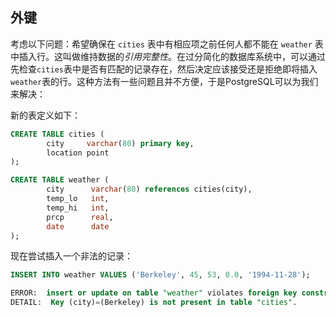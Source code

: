 ## 外键

考虑以下问题：希望确保在 `cities` 表中有相应项之前任何人都不能在 `weather` 表中插入行。这叫做维持数据的*引用完整性*。在过分简化的数据库系统中，可以通过先检查`cities`表中是否有匹配的记录存在，然后决定应该接受还是拒绝即将插入`weather`表的行。这种方法有一些问题且并不方便，于是PostgreSQL可以为我们来解决：   

新的表定义如下：

```sql
CREATE TABLE cities (
        city     varchar(80) primary key,
        location point
);

CREATE TABLE weather (
        city      varchar(80) references cities(city),
        temp_lo   int,
        temp_hi   int,
        prcp      real,
        date      date
);
```

现在尝试插入一个非法的记录：

```sql
INSERT INTO weather VALUES ('Berkeley', 45, 53, 0.0, '1994-11-28');

ERROR:  insert or update on table "weather" violates foreign key constraint "weather_city_fkey"
DETAIL:  Key (city)=(Berkeley) is not present in table "cities". 
```

## 